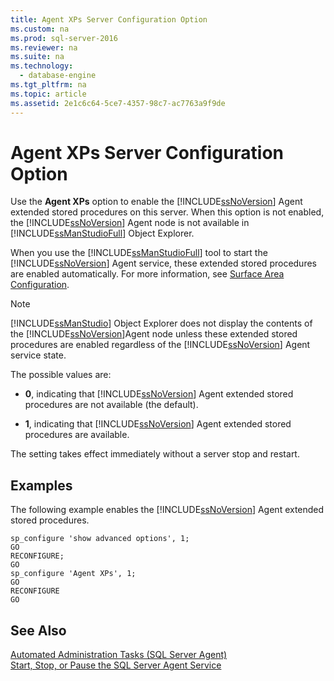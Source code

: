```yaml
---
title: Agent XPs Server Configuration Option
ms.custom: na
ms.prod: sql-server-2016
ms.reviewer: na
ms.suite: na
ms.technology: 
  - database-engine
ms.tgt_pltfrm: na
ms.topic: article
ms.assetid: 2e1c6c64-5ce7-4357-98c7-ac7763a9f9de
---
```

# Agent XPs Server Configuration Option
  Use the **Agent XPs** option to enable the [!INCLUDE[ssNoVersion](../../Topics/TopicNameContainA/includes/ssNoVersion_md.md)] Agent extended stored procedures on this server. When this option is not enabled, the [!INCLUDE[ssNoVersion](../../Topics/TopicNameContainA/includes/ssNoVersion_md.md)] Agent node is not available in [!INCLUDE[ssManStudioFull](../../Topics/TopicNameContainA/includes/ssManStudioFull_md.md)] Object Explorer.  
  
 When you use the [!INCLUDE[ssManStudioFull](../../Topics/TopicNameContainA/includes/ssManStudioFull_md.md)] tool to start the [!INCLUDE[ssNoVersion](../../Topics/TopicNameContainA/includes/ssNoVersion_md.md)] Agent service, these extended stored procedures are enabled automatically. For more information, see [Surface Area Configuration](../../Topics/TopicNameNotContainA/Surface-Area-Configuration.md).  
  
> [!NOTE]  
>  [!INCLUDE[ssManStudio](../../Topics/TopicNameContainA/includes/ssManStudio_md.md)] Object Explorer does not display the contents of the [!INCLUDE[ssNoVersion](../../Topics/TopicNameContainA/includes/ssNoVersion_md.md)]Agent node unless these extended stored procedures are enabled regardless of the [!INCLUDE[ssNoVersion](../../Topics/TopicNameContainA/includes/ssNoVersion_md.md)] Agent service state.  
  
 The possible values are:  
  
-   **0**, indicating that [!INCLUDE[ssNoVersion](../../Topics/TopicNameContainA/includes/ssNoVersion_md.md)] Agent extended stored procedures are not available (the default).  
  
-   **1**, indicating that [!INCLUDE[ssNoVersion](../../Topics/TopicNameContainA/includes/ssNoVersion_md.md)] Agent extended stored procedures are available.  
  
 The setting takes effect immediately without a server stop and restart.  
  
## Examples  
 The following example enables the [!INCLUDE[ssNoVersion](../../Topics/TopicNameContainA/includes/ssNoVersion_md.md)] Agent extended stored procedures.  
  
```  
sp_configure 'show advanced options', 1;  
GO  
RECONFIGURE;  
GO  
sp_configure 'Agent XPs', 1;  
GO  
RECONFIGURE  
GO  
```  
  
## See Also  
 [Automated Administration Tasks &#40;SQL Server Agent&#41;](../Topic/Automated%20Administration%20Tasks%20\(SQL%20Server%20Agent\).md)   
 [Start, Stop, or Pause the SQL Server Agent Service](../Topic/Start,%20Stop,%20or%20Pause%20the%20SQL%20Server%20Agent%20Service.md)  
  
  